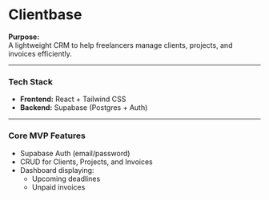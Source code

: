 # Clientbase

**Purpose:**  
A lightweight CRM to help freelancers manage clients, projects, and invoices efficiently.

---

### Tech Stack
- **Frontend:** React + Tailwind CSS  
- **Backend:** Supabase (Postgres + Auth)

---

### Core MVP Features
- Supabase Auth (email/password)  
- CRUD for Clients, Projects, and Invoices  
- Dashboard displaying:
  - Upcoming deadlines  
  - Unpaid invoices
